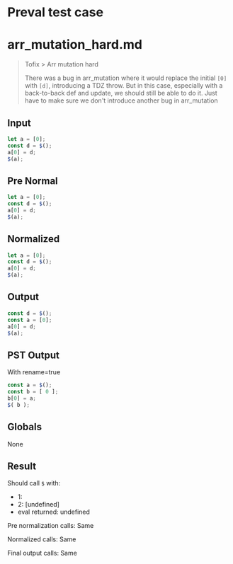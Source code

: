 # Preval test case

# arr_mutation_hard.md

> Tofix > Arr mutation hard
>
> There was a bug in arr_mutation where it would replace the
> initial `[0]` with `[d]`, introducing a TDZ throw.
> But in this case, especially with a back-to-back def and update, 
> we should still be able to do it. Just have to make sure we don't introduce
> another bug in arr_mutation

## Input

`````js filename=intro
let a = [0];
const d = $();
a[0] = d;
$(a);
`````

## Pre Normal

`````js filename=intro
let a = [0];
const d = $();
a[0] = d;
$(a);
`````

## Normalized

`````js filename=intro
let a = [0];
const d = $();
a[0] = d;
$(a);
`````

## Output

`````js filename=intro
const d = $();
const a = [0];
a[0] = d;
$(a);
`````

## PST Output

With rename=true

`````js filename=intro
const a = $();
const b = [ 0 ];
b[0] = a;
$( b );
`````

## Globals

None

## Result

Should call `$` with:
 - 1: 
 - 2: [undefined]
 - eval returned: undefined

Pre normalization calls: Same

Normalized calls: Same

Final output calls: Same
